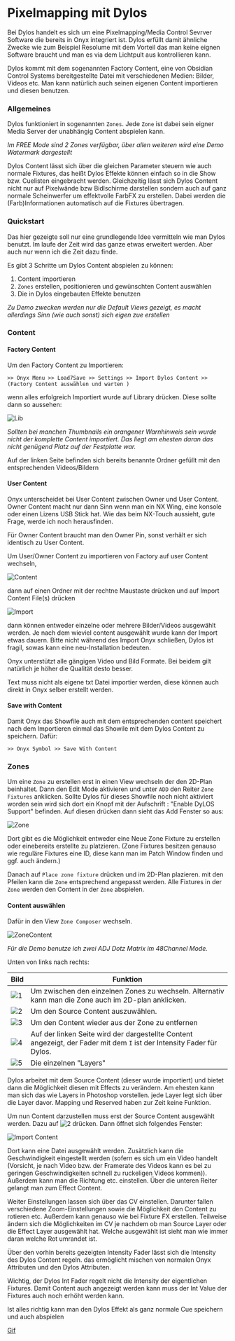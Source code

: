 #  Pixelmapping mit Dylos

Bei Dylos handelt es sich um eine Pixelmapping/Media Control Sevrver Software die bereits in Onyx integriert ist. Dylos erfüllt damit ähnliche Zwecke wie zum Beispiel Resolume mit dem Vorteil das man keine eignen Software braucht und man es via dem Lichtpult aus kontrollieren kann.

Dylos kommt mit dem sogenannten Factory Content, eine von Obsidian Control Systems bereitgestellte Datei mit verschiedenen Medien: Bilder, Videos etc. Man kann natürlich auch  seinen eigenen Content importieren und diesen benutzen.

### Allgemeines 

Dylos funktioniert in sogenannten `Zones`. Jede `Zone` ist dabei sein eigner Media Server der unabhängig Content abspielen kann. 

*Im FREE Mode sind 2 Zones verfügbar, über allen weiteren wird eine Demo Watermark dargestellt*

Dylos Content lässt sich über die gleichen Parameter steuern wie auch normale Fixtures, das heißt Dylos Effekte können einfach so in die Show bzw. Cuelisten eingebracht werden. Gleichzeitig lässt sich Dylos Content nicht nur auf Pixelwände bzw Bidlschirme darstellen sondern auch auf ganz normale Scheinwerfer um effektvolle FarbFX zu erstellen. Dabei werden die (Farb)Informationen automatisch auf die Fixtures übertragen. 

### Quickstart

Das hier gezeigte soll nur eine grundlegende Idee vermitteln wie man Dylos benutzt. Im laufe der Zeit wird das ganze etwas erweitert werden. Aber auch nur wenn ich die Zeit dazu finde.

Es gibt 3 Schritte um Dylos Content abspielen zu können:

1. Content importieren
2. `Zones` erstellen, positionieren und gewünschten Content auswählen
3. Die in Dylos eingebauten Effekte benutzen

*Zu Demo zwecken werden nur die Default Views gezeigt, es macht allerdings Sinn (wie auch sonst) sich eigen zue erstellen*

### Content

#### Factory Content

Um den Factory Content zu Importieren:

```
>> Onyx Menu >> Load7Save >> Settings >> Import Dylos Content >> (Factory Content auswählen und warten )
```

wenn alles erfolgreich Importiert wurde auf Library drücken. Diese sollte dann so aussehen:

![Lib](Pics/16_Lib.png)

*Sollten bei manchen Thumbnails ein orangener Warnhinweis sein wurde nicht der komplette Content importiert. Das liegt am ehesten daran das nicht genügend Platz auf der Festplatte war.*

Auf der linken Seite befinden sich bereits benannte Ordner gefüllt mit den entsprechenden Videos/Bildern

#### User Content

Onyx unterscheidet bei User Content zwischen Owner und User Content. Owner Content macht nur dann Sinn wenn man ein NX Wing, eine konsole oder einen Lizens USB Stick hat. Wie das beim NX-Touch aussieht, gute Frage, werde ich noch herausfinden.

Für Owner Content braucht man den Owner Pin, sonst verhält er sich identisch zu User Content.

Um User/Owner Content zu importieren von Factory auf user Content wechseln,

![Content](Pics/16_Content.png)

dann auf einen Ordner mit der rechtne Maustaste drücken und auf Import Content File(s) drücken

![Import](Pics/16_Import.png)

dann können entweder einzelne oder mehrere Bilder/Videos ausgewählt werden. Je nach dem wieviel content ausgewählt wurde kann der Import etwas dauern. Bitte nicht während des Import Onyx schließen, Dylos ist fragil, sowas kann eine neu-Installation bedeuten. 

Onyx unterstützt alle gängigen Video und Bild Formate. Bei beidem gilt natürlich je höher die Qualität desto besser.

Text muss nicht als eigene txt Datei importier werden, diese können auch direkt in Onyx selber erstellt werden.

#### Save with Content

Damit Onyx das Showfile auch mit dem entsprechenden content speichert nach dem Importieren einmal das Showile mit dem Dylos Content zu speichern. Dafür:

```
>> Onyx Symbol >> Save With Content
```

### Zones

Um eine `Zone` zu erstellen erst in einen View wechseln der den 2D-Plan beinhaltet. Dann den Edit Mode aktivieren und unter `ADD` den Reiter `Zone Fixtures` anklicken. Sollte Dylos für dieses Showfile noch nicht aktiviert worden sein wird sich dort ein Knopf mit der Aufschrift : "Enable DyLOS Support" befinden. Auf diesen drücken dann sieht das Add Fenster so aus:

![Zone](Pics/16_Zone.png)

Dort gibt es die Möglichkeit entweder eine Neue Zone Fixture zu erstellen oder einebereits erstellte zu platzieren. (Zone Fixtures besitzen genauso wie reguläre Fixtures eine ID, diese kann man im Patch Window finden und ggf. auch ändern.)

Danach auf `Place zone fixture` drücken und im 2D-Plan plazieren. mit den Pfeilen kann die `Zone` entsprechend angepasst werden. Alle Fixtures in der `Zone` werden den Content in der `Zone` abspielen.

#### Content auswählen

Dafür in den View `Zone Composer` wechseln. 

![ZoneContent](Pics/16_ZoneContent.png)

*Für die Demo benutze ich zwei ADJ Dotz Matrix im 48Channel Mode.*

Unten von links nach rechts:

| Bild                | Funktion                                                     |
| ------------------- | ------------------------------------------------------------ |
| ![1](Pics/16_1.png) | Um zwischen den einzelnen Zones zu wechseln. Alternativ kann man die Zone auch im 2D-plan anklicken. |
| ![2](Pics/16_2.png) | Um den Source Content auszuwählen.                           |
| ![3](Pics/16_3.png) | Um den Content wieder aus der Zone zu entfernen              |
| ![4](Pics/16_4.png) | Auf der linken Seite wird der dargestellte Content angezeigt, der Fader mit dem `I` ist der Intensity Fader für Dylos. |
| ![5](Pics/16_5.png) | Die einzelnen "Layers"                                       |

Dylos arbeitet mit dem Source Content (dieser wurde importiert) und bietet dann die Möglichkeit diesen mit Effects zu verändern. Am ehesten kann man sich das wie Layers in Photoshop vorstellen. jede Layer legt sich über die Layer davor. Mapping und Reserved haben zur Zeit keine Funktion.

Um nun Content darzustellen muss erst der Source Content ausgewählt werden. Dazu auf ![2](Pics/16_2.png) drücken. Dann öffnet sich folgendes Fenster:

![Import Content](Pics/16_ImportContent.png)

Dort kann eine Datei ausgewählt werden. Zusätzlich kann die Geschwindigkeit eingestellt werden (sofern es sich um ein Video handelt (Vorsicht, je nach Video bzw. der Framerate des Videos kann es bei zu geringen Geschwindigkeiten schnell zu ruckeligen Videos kommen)). Außerdem kann man die Richtung etc. einstellen. Über die unteren Reiter gelangt man zum Effect Content. 

Weiter Einstellungen lassen sich über das CV einstellen. Darunter fallen verschiedene Zoom-Einstellungen sowie die Möglichkeit den Content zu rotieren etc. Außerdem kann genauso wie bei Fixture FX erstellen. Teilweise ändern sich die Möglichkeiten im CV je nachdem ob man Source Layer oder die Effect Layer ausgewählt hat. Welche ausgewählt ist sieht man wie immer daran welche Rot umrandet ist.

Über den vorhin bereits gezeigten Intensity Fader lässt sich die Intensity des Dylos Content regeln. das ermöglicht mischen von normalen Onyx Attributen und den Dylos Attributen. 

Wichtig, der Dylos Int Fader regelt nicht die Intensity der eigentlichen Fixtures. Damit Content auch angezeigt werden kann muss der Int Value der Fixtures auch noch erhöht werden kann. 

Ist alles richtig kann man den Dylos Effekt als ganz normale Cue speichern und auch abspielen

[Gif](Pics/16_Dylos.gif)

